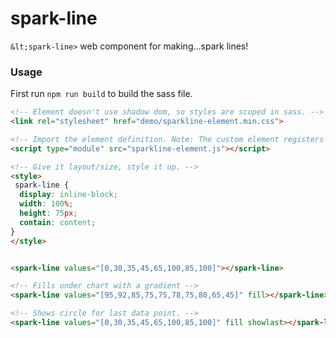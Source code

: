 # spark-line
`&lt;spark-line>` web component for making...spark lines!


### Usage

First run `npm run build` to build the sass file.

```html
<!-- Element doesn't use shadow dom, so styles are scoped in sass. -->
<link rel="stylesheet" href="demo/sparkline-element.min.css">

<!-- Import the element definition. Note: The custom element registers itself. -->
<script type="module" src="sparkline-element.js"></script>

<!-- Give it layout/size, style it up. -->
<style>
 spark-line {
  display: inline-block;
  width: 100%;
  height: 75px;
  contain: content;
}
</style>


<spark-line values="[0,30,35,45,65,100,85,100]"></spark-line>

<!-- Fills under chart with a gradient -->
<spark-line values="[95,92,85,75,75,78,75,80,65,45]" fill></spark-line>

<!-- Shows circle for last data point. -->
<spark-line values="[0,30,35,45,65,100,85,100]" fill showlast></spark-line>
```